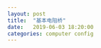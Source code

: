 ```yaml
---
layout: post
title:  "基本电阻桥"
date:   2019-06-03 18:20:00
categories: computer config
---
```


<object data="https://github.com/xuiv/xuiv.github.io/raw/master/images/ResistanceBridge.pdf" width="600" height="1000" type='application/pdf'></object>

